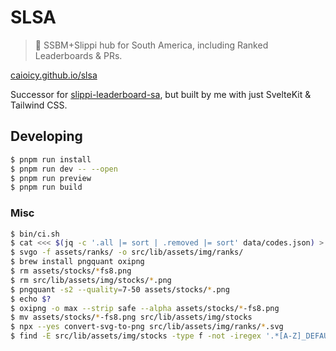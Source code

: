 # SLSA

> :frog: SSBM+Slippi hub for South America, including Ranked Leaderboards & PRs.

[caioicy.github.io/slsa](https://caioicy.github.io/slsa)

Successor for [slippi-leaderboard-sa](https://github.com/CaioIcy/slippi-leaderboard-sa), but built by me with just SvelteKit & Tailwind CSS.

## Developing

```bash
$ pnpm run install
$ pnpm run dev -- --open
$ pnpm run preview
$ pnpm run build
```

### Misc

```bash
$ bin/ci.sh
$ cat <<< $(jq -c '.all |= sort | .removed |= sort' data/codes.json) > data/codes.json
$ svgo -f assets/ranks/ -o src/lib/assets/img/ranks/
$ brew install pngquant oxipng
$ rm assets/stocks/*fs8.png
$ rm src/lib/assets/img/stocks/*.png
$ pngquant -s2 --quality=7-50 assets/stocks/*.png
$ echo $?
$ oxipng -o max --strip safe --alpha assets/stocks/*-fs8.png
$ mv assets/stocks/*-fs8.png src/lib/assets/img/stocks
$ npx --yes convert-svg-to-png src/lib/assets/img/ranks/*.svg
$ find -E src/lib/assets/img/stocks -type f -not -iregex '.*[A-Z]_DEFAULT-fs8.png' #-delete
```
